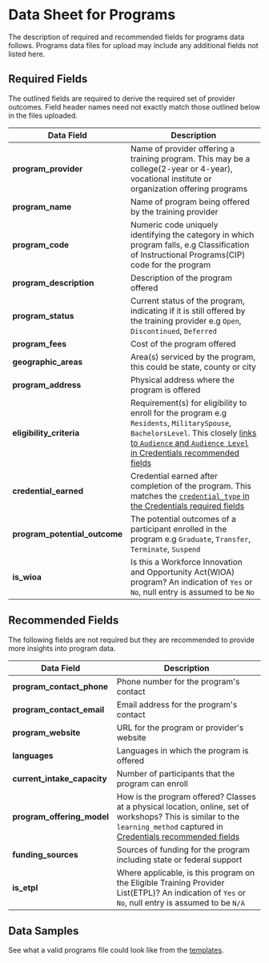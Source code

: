 # Data Sheet for Programs
The description of required and recommended fields for programs data follows. Programs data files for upload may include any additional fields not listed here. 

## Required Fields
The outlined fields are required to derive the required set of provider outcomes. Field header names need not exactly match those outlined below in the files uploaded.

Data Field | Description
------ | -----------
**program_provider** | Name of provider offering a training program. This may be a college(2-year or 4-year), vocational institute or organization offering programs
**program_name** | Name of program being offered by the training provider
**program_code** | Numeric code uniquely identifying the category in which program falls, e.g Classification of Instructional Programs(CIP) code for the program
**program_description** | Description of the program offered
**program_status** | Current status of the program, indicating if it is still offered by the training provider e.g `Open`, `Discontinued`, `Deferred`
**program_fees** | Cost of the program offered
**geographic_areas** | Area(s) serviced by the program, this could be state, county or city
**program_address** | Physical address where the program is offered
 **eligibility_criteria** | Requirement(s) for eligibility to enroll for the program e.g `Residents`, `MilitarySpouse`, `BachelorsLevel`. This closely [links to `Audience` and `Audience Level` in Credentials recommended fields](https://github.com/workforce-data-initiative/tpot-data-definitions/blob/master/datasheets/CREDENTIALS.md#recommended-fields) 
**credential_earned** | Credential earned after completion of the program. This matches the [`credential_type` in the Credentials required fields](https://github.com/workforce-data-initiative/tpot-data-definitions/blob/master/datasheets/CREDENTIALS.md#required-fields)
**program_potential_outcome** | The potential outcomes of a participant enrolled in the program e.g `Graduate`, `Transfer`, `Terminate`, `Suspend`
**is_wioa** | Is this a Workforce Innovation and Opportunity Act(WIOA) program? An indication of `Yes` or `No`, null entry is assumed to be `No`

## Recommended Fields
The following fields are not required but they are recommended to provide more insights into program data.

Data Field | Description
------ | -----------
**program_contact_phone** | Phone number for the program's contact
**program_contact_email** | Email address for the program's contact
**program_website** | URL for the program or provider's website
**languages** | Languages in which the program is offered
**current_intake_capacity** | Number of participants that the program can enroll
**program_offering_model** | How is the program offered? Classes at a physical location, online, set of workshops? This is similar to the `learning_method` captured in [Credentials recommended fields](https://github.com/workforce-data-initiative/tpot-data-definitions/blob/master/datasheets/CREDENTIALS.md#recommended-fields)
**funding_sources** | Sources of funding for the program including state or federal support
**is_etpl** | Where applicable, is this program on the Eligible Training Provider List(ETPL)? An indication of `Yes` or `No`, null entry is assumed to be `N/A`

## Data Samples
See what a valid programs file could look like from the [templates](https://github.com/workforce-data-initiative/tpot-data-definitions/blob/master/templates/programs.csv).
